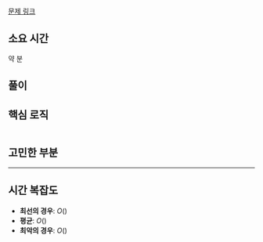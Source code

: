 # 

[문제 링크]()

## **소요 시간**
약 분

## **풀이**


## **핵심 로직**
```java


```

## **고민한 부분**


---

## **시간 복잡도**

- **최선의 경우**: $O()$
- **평균**: $O()$
- **최악의 경우**: $O()$
